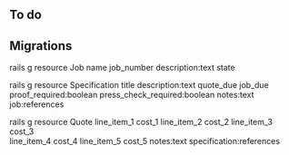 ## To do


## Migrations

rails g resource Job name job_number description:text state

rails g resource Specification title description:text quote_due job_due \
proof_required:boolean press_check_required:boolean notes:text job:references

rails g resource Quote line_item_1 cost_1 line_item_2 cost_2 line_item_3 cost_3 \
line_item_4 cost_4 line_item_5 cost_5 notes:text specification:references

